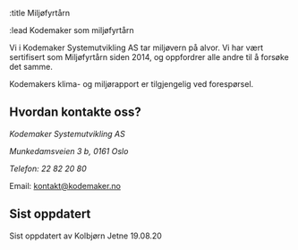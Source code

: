 :title Miljøfyrtårn

:lead
Kodemaker som miljøfyrtårn

Vi i Kodemaker Systemutvikling AS tar miljøvern på alvor. Vi har vært sertifisert som Miljøfyrtårn siden 2014, og oppfordrer alle andre til å forsøke det samme.

Kodemakers klima- og miljørapport er tilgjengelig ved forespørsel.


## Hvordan kontakte oss?


*Kodemaker Systemutvikling AS*

*Munkedamsveien 3 b, 0161 Oslo* 

*Telefon: 22 82 20 80*

Email: kontakt@kodemaker.no



## Sist oppdatert
Sist oppdatert av Kolbjørn Jetne 19.08.20

